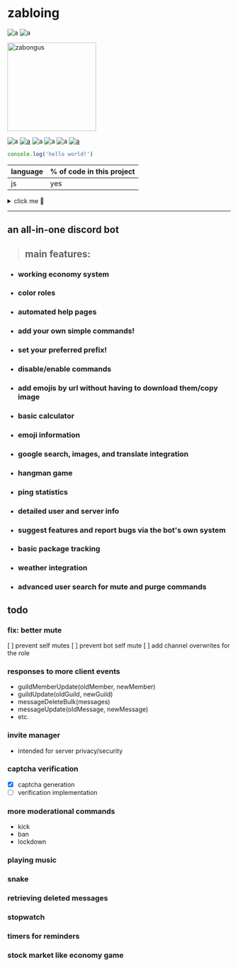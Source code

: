 # zabloing

![a](https://img.shields.io/badge/version-0.5-009900.svg)
![a](https://img.shields.io/badge/since-december%2015th%202020-009900.svg)

<image src="googas.jpg" height="200px" alt="zabongus">

![a](https://img.shields.io/badge/school%20grades-failing-cc0000.svg)
[![a](https://img.shields.io/badge/code-broken-ff7b00.svg)](https://github.com/culinaryAmphibian/zabloing/issues)
![a](https://img.shields.io/badge/lemon-sour-ffe500.svg)
![a](https://img.shields.io/badge/crab-cowboy-009900.svg)
![a](https://img.shields.io/badge/gaming-extremely-blue.svg)
[![a](https://img.shields.io/badge/hotel-trivago-811ad8.svg)](https://www.trivago.com/)

```javascript
console.log('hello world!')
```

language | % of code in this project
-------- | -------------
js | yes

<details>
<summary>click me 👃</summary>
peekaboo!

<image src="cowboy_crab.png" height="100px" alt="cowboy crab">
</details>

***

## an all-in-one discord bot

>## main features:
* ### working economy system
* ### color roles
* ### automated help pages
* ### add your own simple commands!
* ### set your preferred prefix!
* ### disable/enable commands
* ### add emojis by url without having to download them/copy image
* ### basic calculator
* ### emoji information
* ### google search, images, and translate integration
* ### hangman game
* ### ping statistics
* ### detailed user and server info
* ### suggest features and report bugs via the bot's own system
* ### basic package tracking
* ### weather integration
* ### advanced user search for mute and purge commands

## todo
###  fix: better mute
[ ] prevent self mutes
[ ] prevent bot self mute
[ ] add channel overwrites for the role
### responses to more client events
* guildMemberUpdate(oldMember, newMember)
* guildUpdate(oldGuild, newGuild)
* messageDeleteBulk(messages)
* messageUpdate(oldMessage, newMessage)
* etc.
### invite manager
* intended for server privacy/security
### captcha verification
- [x] captcha generation
- [ ] verification implementation
### more moderational commands
* kick
* ban
* lockdown
### playing music
### snake
### retrieving deleted messages
### stopwatch
### timers for reminders
### stock market like economy game